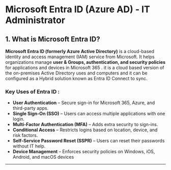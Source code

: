 # Microsoft Entra ID (Azure AD) - IT Administrator

## 1. What is Microsoft Entra ID?

**Microsoft Entra ID (formerly Azure Active Directory)** is a cloud-based identity and access management (IAM) service from Microsoft. It helps organizations manage **user & Groups, authentication, and security policies** for applications and devices in Microsoft 365 . it is a cloud based version of the on-premises Active Directory uses and computers and it can be configured as a Hybrid solution known as Entra ID Connect to sync.

### Key Uses of Entra ID : 
- **User Authentication** – Secure sign-in for Microsoft 365, Azure, and third-party apps.
- **Single Sign-On (SSO)** – Users can access multiple applications with one login.
- **Multi-Factor Authentication (MFA)** – Adds extra security to sign-ins.
- **Conditional Access** – Restricts logins based on location, device, and risk factors.
- **Self-Service Password Reset (SSPR)** – Users can reset their passwords without IT help.
- **Device Management** – Enforces security policies on Windows, iOS, Android, and macOS devices

---

